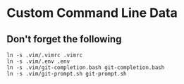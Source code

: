 # Custom Command Line Data

## Don't forget the following
```
ln -s .vim/.vimrc .vimrc
ln -s .vim/.env .env
ln -s .vim/git-completion.bash git-completion.bash
ln -s .vim/git-prompt.sh git-prompt.sh
```

